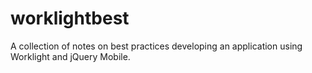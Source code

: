 worklightbest
=============

A collection of notes on best practices developing an application using Worklight and jQuery Mobile.